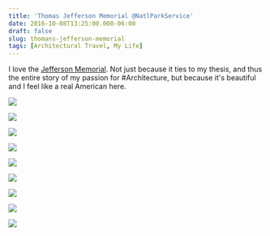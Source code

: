 ```yaml
---
title: 'Thomas Jefferson Memorial @NatlParkService'
date: 2016-10-08T13:25:00.000-06:00
draft: false
slug: thomans-jefferson-memorial
tags: [Architectural Travel, My Life]
---
```


I love the [Jefferson Memorial](https://www.nps.gov/thje/index.htm). Not just because it ties to my thesis, and thus the entire story of my passion for #Architecture, but because it's beautiful and I feel like a real American here.  
  

![](/images/blog/legacy/DSC03564%2B%2528Large%2529.JPG)

  

![](/images/blog/legacy/083%2B%2528Large%2529.JPG)

  

![](/images/blog/legacy/084%2B%2528Large%2529.JPG)

  

![](/images/blog/legacy/085%2B%2528Large%2529.JPG)

  

![](/images/blog/legacy/086%2B%2528Large%2529.JPG)

  

![](/images/blog/legacy/DSC03561%2B%2528Large%2529.JPG)

  

![](/images/blog/legacy/DSC03562%2B%2528Large%2529.JPG)

  

![](/images/blog/legacy/DSC03563%2B%2528Large%2529.JPG)

  
  

![](/images/blog/legacy/DSC03565%2B%2528Large%2529.JPG)